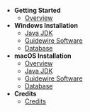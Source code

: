 * **Getting Started**
  * [Overview](/README)
* **Windows Installation**
  * [Java JDK](windows-installation/java-jdk)
  * [Guidewire Software](windows-installation/guidewire-software)
  * [Database](windows-installation/database)
* **macOS Installation**
  * [Overview](macos-installation/overview)
  * [Java JDK](macos-installation/java-jdk)
  * [Guidewire Software](macos-installation/guidewire-software)
  * [Database](macos-installation/database)
* **Credits**
  * [Credits](/credits)
